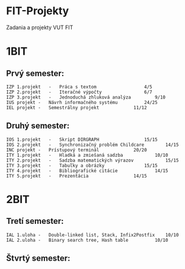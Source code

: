 # FIT-Projekty
Zadania a projekty VUT FIT

# 1BIT
Prvý semester:
-------------------------------------------------------------------------------------------------------
	IZP 1.projekt	-	Práca s textom					4/5
	IZP 2.projekt	-	Iteračné výpočty				6/7
	IZP 3.projekt	-	Jednoduchá zhluková analýza			9/10
	IUS projekt	- 	Návrh informačného systému			24/25
	IEL projekt	-	Semestrálny projekt				11/12
	
Druhý semester:	
-------------------------------------------------------------------------------------------------------
	IOS 1.projekt	-	Skript DIRGRAPH					15/15
	IOS 2.projekt	-	Synchronizačný problém Childcare		14/15
	INC projekt	-	Prístupový terminál				20/20
	ITY 1.projekt	-	Hladká a zmiešaná sadzba			10/10
	ITY 2.projekt	-	Sadzba matematických výrazov			15/15
	ITY 3.projekt	-	Tabuľky a obrázky				15/15
	ITY 4.projekt	-	Bibliografické citácie				14/15
	ITY 5.projekt	-	Prezentácia					14/15		

# 2BIT
Tretí semester:
-------------------------------------------------------------------------------------------------------	
	IAL 1.uloha	-	Double-linked list, Stack, Infix2Postfix	10/10
	IAL 2.uloha	-	Binary search tree, Hash table			10/10

Štvrtý semester:
-------------------------------------------------------------------------------------------------------	
